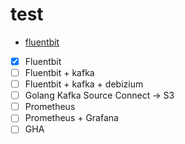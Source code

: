 # test

- [fluentbit](FLUENT.md)

- [x] Fluentbit
- [ ] Fluentbit + kafka
- [ ] Fluentbit + kafka + debizium
- [ ] Golang Kafka Source Connect -> S3
- [ ] Prometheus
- [ ] Prometheus + Grafana
- [ ] GHA
